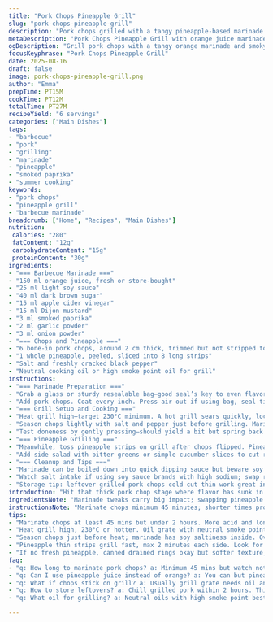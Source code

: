 ```yaml
---
title: "Pork Chops Pineapple Grill"
slug: "pork-chops-pineapple-grill"
description: "Pork chops grilled with a tangy pineapple-based marinade altered for a twist. Uses orange juice and brown sugar replacing some original ingredients. Balanced sweet and salty with a smoky edge. Marinade tenderizes meat, pineapple sticks char new caramel notes. Six bone-in chops, pork’s fat trimmed but enough left for flavor. Grilled pineapple chunks add freshness and texture. Quick marinade, short sear. Salted, peppered just before heat. Practical tips on grill prep, timing by look, touch, and aroma cues."
metaDescription: "Pork Chops Pineapple Grill with orange juice marinade, smoky paprika, grilled pineapple strips, quick sear, and juicy tender pork chops with fresh tropical crunch"
ogDescription: "Grill pork chops with a tangy orange marinade and smoky paprika. Finish with quick grilled pineapple strips for contrast. Timing, sizzle, aroma guide doneness."
focusKeyphrase: "Pork Chops Pineapple Grill"
date: 2025-08-16
draft: false
image: pork-chops-pineapple-grill.png
author: "Emma"
prepTime: PT15M
cookTime: PT12M
totalTime: PT27M
recipeYield: "6 servings"
categories: ["Main Dishes"]
tags:
- "barbecue"
- "pork"
- "grilling"
- "marinade"
- "pineapple"
- "smoked paprika"
- "summer cooking"
keywords:
- "pork chops"
- "pineapple grill"
- "barbecue marinade"
breadcrumb: ["Home", "Recipes", "Main Dishes"]
nutrition: 
 calories: "280"
 fatContent: "12g"
 carbohydrateContent: "15g"
 proteinContent: "30g"
ingredients:
- "=== Barbecue Marinade ==="
- "150 ml orange juice, fresh or store-bought"
- "25 ml light soy sauce"
- "40 ml dark brown sugar"
- "15 ml apple cider vinegar"
- "15 ml Dijon mustard"
- "3 ml smoked paprika"
- "2 ml garlic powder"
- "3 ml onion powder"
- "=== Chops and Pineapple ==="
- "6 bone-in pork chops, around 2 cm thick, trimmed but not stripped too lean"
- "1 whole pineapple, peeled, sliced into 8 long strips"
- "Salt and freshly cracked black pepper"
- "Neutral cooking oil or high smoke point oil for grill"
instructions:
- "=== Marinade Preparation ==="
- "Grab a glass or sturdy resealable bag—good seal’s key to even flavor. Combine orange juice, soy sauce, brown sugar, apple cider vinegar, Dijon mustard, smoked paprika, garlic powder, and onion powder. Stir or shake until sugar mostly dissolves. The dark brown sugar adds a rich molasses touch missing from honey; apple cider vinegar sharpens and balances citrus sweetness. Smoked paprika instead of dry mustard packs warmth and subtle fire; learned that swap cuts flatness in early tries."
- "Add pork chops. Coat every inch. Press air out if using bag, seal tight. Refrigerate minimum 45 minutes up to 2 hours; longer will soften meat but risk mushiness from acid. 30 minutes doesn’t penetrate enough, discovered after a botched weekend batch. Don’t skip marinade—multidimensional flavors form here, though soy can be salty so avoid adding more salt too early."
- "=== Grill Setup and Cooking ==="
- "Heat grill high—target 230°C minimum. A hot grill sears quickly, locks moist juices inside. Oil grates lightly with a paper towel dipped in neutral oil, use tongs, or mist spray. Prevents stubborn sticking. Remove chops from marinade, let excess drip but don’t wipe dry—marinade sugars caramelize for nice char."
- "Season chops lightly with salt and pepper just before grilling. Marinade already salty. Place chops down—listen to that sizzle, immediate hissing means perfect temp. Don’t move for at least 4 minutes; flipping too early tears crust and releases juices. After 4-5 minutes, check edges for brown crust. Flip once. Cook another 5 minutes for chops about 2 cm thick; adjust time for thicker or thinner cuts. Nose picks up sweet smokiness and sharp tang when almost done."
- "Test doneness by gently pressing—should yield a bit but spring back. Use instant-read thermometer if unsure; 63°C internal temp safe and juicy for pork. Avoid guessing; past charred dry failures taught that the hard way."
- "=== Pineapple Grilling ==="
- "Meanwhile, toss pineapple strips on grill after chops flipped. Pineapple chars quickly; 2 minutes each side max. Look for grill marks, maple-brown caramelization, edges slight crisp paper-thin. Don’t overcook or becomes bitter and mushy. Grilled pineapple brings juicy brightness contrasting pork’s meaty depth. Serve immediately with chops, sprinkle extra black pepper or fresh herbs if you like oregano or cilantro—both complement pork well."
- "Add side salad with bitter greens or simple cucumber slices to cut richness. Remember: timing, sound, smell, touch, all clues. Watch the glaze on meat bubble and darken; that’s the sugars reacting with heat—your best indicator next to thermometer."
- "=== Cleanup and Tips ==="
- "Marinade can be boiled down into quick dipping sauce but beware soy sugar mixture burns fast—low heat and constant stirring required. If no pineapple, canned rings work. If no grill, hot skillet with cast iron and a grill pan mimic results okay, expect more smoke indoors. Always rest chops for 5 minutes after grilling for juices to redistribute—key to moist texture."
- "Watch salt intake if using soy sauce brands with high sodium; swap reduced sodium or dilute with water if unsure. Pineapple substitutions: mango or peach slices grilled similarly introduce fruity sweetness."
- "Storage tip: leftover grilled pork chops cold cut thin work great in sandwiches or wraps the next day."
introduction: "Hit that thick pork chop stage where flavor has sunk in deep enough, not just surface. Citrus marinade swap from pineapple juice to orange breaks monotony, adds fresh zip paired with dark brown sugar’s molasses sweetness. Dry mustard replaced with smoky paprika to keep earth tones alive. Learned to stretch marinade time for more tender meat but watch out or it turns rubbery. Heat management essential; too low, no caramel crust; too high, dry chew—been there. Pineapple thin-strip grilling evolved from bulky rings, distributes sweetness more evenly and crisps edges quicker. Resting chops a mandatory final step—cutting immediately releases juices, makes meat dry. Palm to pork ratio—fat left on edges preserves flavor but no thick slabs of fat, that’s the balance. Grill today, smell tomorrow. Or maybe keep a bottle of soy-sauce-mustard combo in fridge for emergencies."
ingredientsNote: "Marinade tweaks carry big impact; swapping pineapple juice for orange juice plus apple cider vinegar mellows acid punch without losing brightness. Dark brown sugar provides richer caramelization because honey sometimes burns too fast or flavors skew floral, not always desired on pork. Smoked paprika replaces dry mustard powder—adds color and subtle heat. Soy sauce choice matters: go reduced sodium or dilute with water to avoid over-salting. Pineapple’s form affects grilling drastically; thick rings tend to stay mushy in the middle, thinner baton cuts char better. If fresh pineapple unavailable, drained canned rings okay but expect softer texture and less aroma. Salt added just before grilling because soy already salty; season early and risk drying meat. Oil grill grates to prevent sticking and maintain good marker lines. Use high smoke point oil—canola, avocado, or grapeseed. If no grill, heavy stove pan with crisscross ridges works. Let chops rest 5 minutes post-cook for juice redistribution. Avoid too acidic or long marinade times, pork protein breaks down and meat textures become unpleasant. Keep marinade chilled or cook if saved for sauce. This marinade doubles as brush-on glaze if thickened over low heat carefully—burns easy because of sugars."
instructionsNote: "Marinate chops minimum 45 minutes; shorter times produce weak flavor profiles and less tender results. Too long risk soft, mushy meat from acid breakdown. Heating grill to high is non-negotiable; listen for immediate sizzle on contact. Grill oil application essential to avoid sticking that tears crust. Don’t wiggle meat during first sear minutes or suffer compromised crust and juice escape. Flip only once, checking for proper brown crust; edges should darken slightly, meat firmness begin to give but not collapse. Use finger press test for doneness if no thermometer handy. Grilled pineapple requires short cooking, maximum 4 minutes total; watch for caramelization but no char black spots. Combine immediately after cooking to plate; do not let chops rest too long uncovered or they cool fatally. Utilize leftover marinade carefully; boil extensively before brushing to reduce food safety risks but expect rapid burn tendencies from sugar content—constant stirring mandatory if using as sauce. Resting pork is a must; rushing cuts into final juicy texture and mouthfeel. Pineapple provides refreshing counterbalance and cut through pork richness; never skip this contrast. Adapt to indoor cooking by using heavy skillet with grill marks, cooking same timing but expect less smoky aroma. Salting last minute avoids overdrawing moisture. Add fresh herbs post-cook for extra aroma and fresh dimension—oregano, cilantro, or parsley all pull pork flavors forward beautifully. Practical cooking is about sensory feedback: hear the sizzle, smell caramelizing sugars, watch sizzling crust, feel meat’s bounce, and taste balance. Don’t rely solely on clocks."
tips:
- "Marinate chops at least 45 mins but under 2 hours. More acid and longer = mushy rubber. Orange juice plus apple cider vinegar mellows punch. Watch salt because soy sauce can spike it. Coat meat well. Pressure air out bag or risk uneven flavor. Longer soak softens too much; shorter leaves bland layers."
- "Heat grill high, 230°C or hotter. Oil grate with neutral smoke point oil using paper towel and tongs. Stops chops from sticking and tearing crust. Listen for immediate sizzle on contact. Move chops only once, after crust sets, about 4-5 minutes depending on thickness. Early flipping ruins juice lock-in."
- "Season chops just before heat; marinade has soy saltiness inside. Over-salting dries meat. Leave marinade sugars on surface; they caramelize into a dark crust. Visual cues — edges darken, juices bubble. Smell sweet, smoky, sharp aromatics rise. Touch test: press, should give but bounce back. Use instant-read if unsure, 63°C safe."
- "Pineapple thin strips grill fast, max 2 minutes each side. Look for maple-brown color, slight edge crisp. Avoid bitter black char or mushy centers — rings too thick for even heat. Grilled pineapple adds juicy brightness as pork richness cuts through. Serve immediately or pineapple sogs fast."
- "If no fresh pineapple, canned drained rings okay but softer texture, less aroma. No grill? Heavy cast iron pan with ridged grill pan mimics grill marks, expect less smokiness indoors. Leftover marinade can be boiled to reduce sugar, made into glaze; stir constantly on low heat or it burns fast."
faq:
- "q: How long to marinate pork chops? a: Minimum 45 mins but watch not pass 2 hours. Acid breaks down fibers, too long turns mushy. Shorter times leave flavor shallow. Experiment with timing because thickness matters. Refrigerate always; avoid room temp to stop bacteria growth."
- "q: Can I use pineapple juice instead of orange? a: You can but pineapple juice is more acidic. Orange plus apple cider vinegar balances acid taste better. Pineapple juice risks quicker meat breakdown and odd floral notes. Brown sugar caramelizes differently too. Swaps not straight equal, watch texture changes."
- "q: What if chops stick on grill? a: Usually grill grate needs oil and heat. Paper towel with neutral oil, wipe grate before cooking. Don’t flip early or at all before crust forms to avoid tearing meat. If stove pan used, oil and smoking hot pan essential. Keep tongs handy, lift gently after sear sets."
- "q: How to store leftovers? a: Chill grilled pork within 2 hours. Thinly slice cold pork chops for sandwiches or wraps. Keep pineapple separate to avoid sogginess, or add fresh before serving again. Reheat quickly in pan or microwave. Marinade glaze if saved, store in airtight, use within 24 hrs; sugars spoil."
- "q: What oil for grilling? a: Neutral oils with high smoke point best — canola, avocado, grapeseed. Avoid butter or olive oil on grill; burns and smoke. Paper towel dab method with tongs gives even light coat. Oil after preheating grill, not before. Keeps grates clean preventing stuck meat, helps crust form."

---
```

